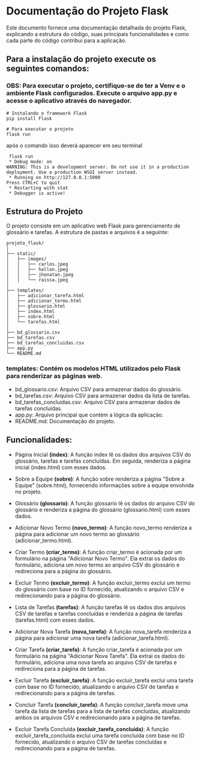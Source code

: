 # Documentação do Projeto Flask
Este documento fornece uma documentação detalhada do projeto Flask, explicando a estrutura do código, suas principais funcionalidades e como cada parte do código contribui para a aplicação.
## Para a instalação do projeto execute os seguintes comandos: 

 ### OBS: Para executar o projeto, certifique-se de ter a Venv e o ambiente Flask configurados. Execute o arquivo app.py e acesse o aplicativo através do navegador.
```
# Instalando o framework Flask
pip install Flask 
```
```
# Para executar o projeto
flask run  
```
após o comando isso deverá aparecer em seu terminal
```
 flask run
 * Debug mode: on
WARNING: This is a development server. Do not use it in a production deployment. Use a production WSGI server instead.
 * Running on http://127.0.0.1:5000
Press CTRL+C to quit
 * Restarting with stat
 * Debugger is active!
```
## Estrutura do Projeto
O projeto consiste em um aplicativo web Flask para gerenciamento de glossário e tarefas. A estrutura de pastas e arquivos é a seguinte:

``` projeto_flask
projeto_flask/
│
├── static/
│   ├── images/
│   │   ├── carlos.jpeg
│   │   ├── hallan.jpeg
│   │   ├── jhonatan.jpeg
│   │   └── raissa.jpeg
│
├── templates/
│   ├── adicionar_tarefa.html
│   ├── adicionar_termo.html
│   ├── glossario.html
│   ├── index.html
│   ├── sobre.html
│   └── tarefas.html
│
├── bd_glossario.csv
├── bd_tarefas.csv
├── bd_tarefas_concluidas.csv
├── app.py
└── README.md
 ```


### templates: Contém os modelos HTML utilizados pelo Flask para renderizar as páginas web.
*  bd_glossario.csv: Arquivo CSV para armazenar dados do glossário.
*  bd_tarefas.csv: Arquivo CSV para armazenar dados da lista de tarefas.
*  bd_tarefas_concluidas.csv: Arquivo CSV para armazenar dados de tarefas concluídas.
*  app.py: Arquivo principal que contém a lógica da aplicação.
*   README.md: Documentação do projeto.

## Funcionalidades: 

* Página Inicial **(index)**:
A função index lê os dados dos arquivos CSV do glossário, tarefas e tarefas concluídas. Em seguida, renderiza a página inicial (index.html) com esses dados.

* Sobre a Equipe **(sobre)**:
A função sobre renderiza a página "Sobre a Equipe" (sobre.html), fornecendo informações sobre a equipe envolvida no projeto.

* Glossário **(glossario)**:
A função glossario lê os dados do arquivo CSV do glossário e renderiza a página do glossário (glossario.html) com esses dados.

* Adicionar Novo Termo **(novo_termo)**:
A função novo_termo renderiza a página para adicionar um novo termo ao glossário (adicionar_termo.html).

* Criar Termo **(criar_termo)**:
A função criar_termo é acionada por um formulário na página "Adicionar Novo Termo". Ela extrai os dados do formulário, adiciona um novo termo ao arquivo CSV do glossário e redireciona para a página do glossário.

* Excluir Termo **(excluir_termo)**:
A função excluir_termo exclui um termo do glossário com base no ID fornecido, atualizando o arquivo CSV e redirecionando para a página do glossário.

* Lista de Tarefas **(tarefas)**:
A função tarefas lê os dados dos arquivos CSV de tarefas e tarefas concluídas e renderiza a página de tarefas (tarefas.html) com esses dados.

* Adicionar Nova Tarefa **(nova_tarefa)**:
A função nova_tarefa renderiza a página para adicionar uma nova tarefa (adicionar_tarefa.html).

* Criar Tarefa **(criar_tarefa)**:
A função criar_tarefa é acionada por um formulário na página "Adicionar Nova Tarefa". Ela extrai os dados do formulário, adiciona uma nova tarefa ao arquivo CSV de tarefas e redireciona para a página de tarefas.

* Excluir Tarefa **(excluir_tarefa)**:
A função excluir_tarefa exclui uma tarefa com base no ID fornecido, atualizando o arquivo CSV de tarefas e redirecionando para a página de tarefas.

* Concluir Tarefa **(concluir_tarefa)**:
A função concluir_tarefa move uma tarefa da lista de tarefas para a lista de tarefas concluídas, atualizando ambos os arquivos CSV e redirecionando para a página de tarefas.

* Excluir Tarefa Concluída **(excluir_tarefa_concluida)**:
A função excluir_tarefa_concluida exclui uma tarefa concluída com base no ID fornecido, atualizando o arquivo CSV de tarefas concluídas e redirecionando para a página de tarefas.